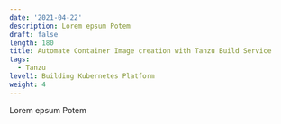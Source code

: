 ```yaml
---
date: '2021-04-22'
description: Lorem epsum Potem
draft: false
length: 180
title: Automate Container Image creation with Tanzu Build Service
tags:
  - Tanzu
level1: Building Kubernetes Platform
weight: 4
---
```


Lorem epsum Potem
